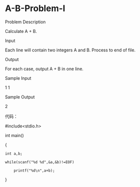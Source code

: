 # A-B-Problem-I

Problem Description

Calculate A + B.

Input

Each line will contain two integers A and B. Process to end of file. 

Output

For each case, output A + B in one line.

Sample Input

1 1 

Sample Output

2 

代码：

#include<stdio.h>

int main()

{

    int a,b;
	
    while(scanf("%d %d",&a,&b)!=EOF)
	
        printf("%d\n",a+b);
		

}
